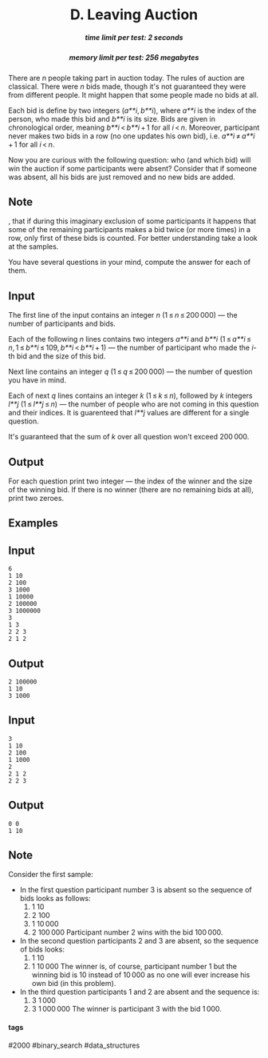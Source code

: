 <h1 style='text-align: center;'> D. Leaving Auction</h1>

<h5 style='text-align: center;'>time limit per test: 2 seconds</h5>
<h5 style='text-align: center;'>memory limit per test: 256 megabytes</h5>

There are *n* people taking part in auction today. The rules of auction are classical. There were *n* bids made, though it's not guaranteed they were from different people. It might happen that some people made no bids at all.

Each bid is define by two integers (*a**i*, *b**i*), where *a**i* is the index of the person, who made this bid and *b**i* is its size. Bids are given in chronological order, meaning *b**i* < *b**i* + 1 for all *i* < *n*. Moreover, participant never makes two bids in a row (no one updates his own bid), i.e. *a**i* ≠ *a**i* + 1 for all *i* < *n*.

Now you are curious with the following question: who (and which bid) will win the auction if some participants were absent? Consider that if someone was absent, all his bids are just removed and no new bids are added.

## Note

, that if during this imaginary exclusion of some participants it happens that some of the remaining participants makes a bid twice (or more times) in a row, only first of these bids is counted. For better understanding take a look at the samples.

You have several questions in your mind, compute the answer for each of them.

## Input

The first line of the input contains an integer *n* (1 ≤ *n* ≤ 200 000) — the number of participants and bids.

Each of the following *n* lines contains two integers *a**i* and *b**i* (1 ≤ *a**i* ≤ *n*, 1 ≤ *b**i* ≤ 109, *b**i* < *b**i* + 1) — the number of participant who made the *i*-th bid and the size of this bid.

Next line contains an integer *q* (1 ≤ *q* ≤ 200 000) — the number of question you have in mind.

Each of next *q* lines contains an integer *k* (1 ≤ *k* ≤ *n*), followed by *k* integers *l**j* (1 ≤ *l**j* ≤ *n*) — the number of people who are not coming in this question and their indices. It is guarenteed that *l**j* values are different for a single question.

It's guaranteed that the sum of *k* over all question won't exceed 200 000.

## Output

For each question print two integer — the index of the winner and the size of the winning bid. If there is no winner (there are no remaining bids at all), print two zeroes.

## Examples

## Input


```
6  
1 10  
2 100  
3 1000  
1 10000  
2 100000  
3 1000000  
3  
1 3  
2 2 3  
2 1 2  

```
## Output


```
2 100000  
1 10  
3 1000  

```
## Input


```
3  
1 10  
2 100  
1 1000  
2  
2 1 2  
2 2 3  

```
## Output


```
0 0  
1 10  

```
## Note

Consider the first sample: 

* In the first question participant number 3 is absent so the sequence of bids looks as follows:
	1. 1 10
	2. 2 100
	3. 1 10 000
	4. 2 100 000 Participant number 2 wins with the bid 100 000.
* In the second question participants 2 and 3 are absent, so the sequence of bids looks:
	1. 1 10
	2. 1 10 000 The winner is, of course, participant number 1 but the winning bid is 10 instead of 10 000 as no one will ever increase his own bid (in this problem).
* In the third question participants 1 and 2 are absent and the sequence is:
	1. 3 1 000
	2. 3 1 000 000 The winner is participant 3 with the bid 1 000.


#### tags 

#2000 #binary_search #data_structures 